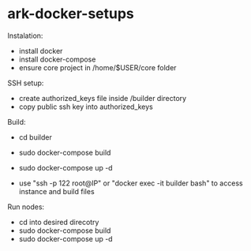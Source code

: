 # ark-docker-setups

Instalation:

- install docker
- install docker-compose
- ensure core project in /home/$USER/core folder

SSH setup:

- create authorized_keys file inside /builder directory
- copy public ssh key into authorized_keys

Build:

- cd builder
- sudo docker-compose build
- sudo docker-compose up -d

- use "ssh -p 122 root@IP" or "docker exec -it builder bash" to access instance and build files

Run nodes:

- cd into desired direcotry
- sudo docker-compose build
- sudo docker-compose up -d
